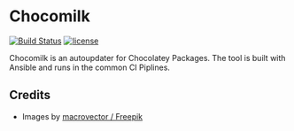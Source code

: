 # Chocomilk

[![Build Status](https://img.shields.io/travis/itigoag/chocomilk?style=flat-square)](https://travis-ci.org/itigoag/chocomilk) [![license](https://img.shields.io/github/license/mashape/apistatus.svg?style=popout-square)](licence)

Chocomilk is an autoupdater for Chocolatey Packages. The tool is built with Ansible and runs in the common CI Piplines.

## Credits

- Images by [macrovector / Freepik](http://www.freepik.co)
